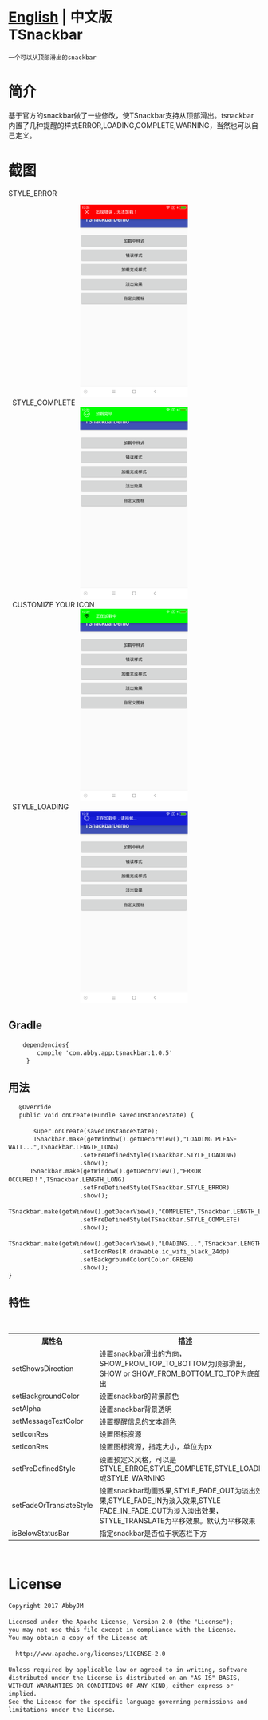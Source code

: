 [English](README.md) | **中文版** </br>
TSnackbar
==========
    一个可以从顶部滑出的snackbar
简介
============
基于官方的snackbar做了一些修改，使TSnackbar支持从顶部滑出。tsnackbar内置了几种提醒的样式ERROR,LOADING,COMPLETE,WARNING，当然也可以自己定义。
  
截图
===========
STYLE_ERROR
<div align=center><img width="216" height="384" src="https://github.com/AbbyJM/TSnackbar/raw/master/screenshot/pic1.png"/></div>   
 
STYLE_COMPLETE
<div align=center><img width="216" height="384" src="https://github.com/AbbyJM/TSnackbar/raw/master/screenshot/pic2.png"/></div>   
 
CUSTOMIZE YOUR ICON
<div align=center><img width="216" height="384" src="https://github.com/AbbyJM/TSnackbar/raw/master/screenshot/pic3.png"/></div>   
 
STYLE_LOADING
<div align=center><img width="216" height="384" src="https://github.com/AbbyJM/TSnackbar/raw/master/screenshot/pic4.png"/></div>   

## Gradle 
		dependencies{
			compile 'com.abby.app:tsnackbar:1.0.5'
		 }

## 用法
       @Override
       public void onCreate(Bundle savedInstanceState) {
    
           super.onCreate(savedInstanceState);
           TSnackbar.make(getWindow().getDecorView(),"LOADING PLEASE WAIT...",TSnackbar.LENGTH_LONG)
                        .setPreDefinedStyle(TSnackbar.STYLE_LOADING)
                        .show();
          TSnackbar.make(getWindow().getDecorView(),"ERROR OCCURED！",TSnackbar.LENGTH_LONG)
                        .setPreDefinedStyle(TSnackbar.STYLE_ERROR)
                        .show();
          TSnackbar.make(getWindow().getDecorView(),"COMPLETE",TSnackbar.LENGTH_LONG)
                        .setPreDefinedStyle(TSnackbar.STYLE_COMPLETE)
                        .show();
          TSnackbar.make(getWindow().getDecorView(),"LOADING...",TSnackbar.LENGTH_LONG)
                        .setIconRes(R.drawable.ic_wifi_black_24dp)
                        .setBackgroundColor(Color.GREEN)
                        .show();
    }        
    
  
  
    
## 特性
<div>
    <table border="0">
	  <tr>
	    <th>属性名</th>
	    <th>描述</th>
	  </tr>
	  <tr>
	    <td>setShowsDirection</td>
	    <td>设置snackbar滑出的方向，SHOW_FROM_TOP_TO_BOTTOM为顶部滑出，SHOW or SHOW_FROM_BOTTOM_TO_TOP为底部滑出</td>
	  </tr>
    <tr>
       <td>setBackgroundColor</td>
      <td>设置snackbar的背景颜色</td>
    </tr>
    <tr>
       <td>setAlpha</td>
       <td>设置snackbar背景透明</td>
    </tr>
    <tr>
      <td>setMessageTextColor</td>
      <td>设置提醒信息的文本颜色</td>
    </tr>
        <td>setIconRes</td>
        <td>设置图标资源</td>
    <tr>
	    <tr>
		    <td>setIconRes</td>
		    <td>设置图标资源，指定大小，单位为px</td>
	    </tr>
        <td>setPreDefinedStyle</td>
        <td>设置预定义风格，可以是 STYLE_ERROE,STYLE_COMPLETE,STYLE_LOADING或STYLE_WARNING</td>
    </tr>
    <tr>
        <td>setFadeOrTranslateStyle</td>
        <td>设置snackbar动画效果,STYLE_FADE_OUT为淡出效果,STYLE_FADE_IN为淡入效果,STYLE FADE_IN_FADE_OUT为淡入淡出效果， STYLE_TRANSLATE为平移效果。默认为平移效果</td>
    </tr>
    
    <tr>
      <td>isBelowStatusBar</td>
      <td>指定snackbar是否位于状态栏下方</td>
    </tr>
    </table>
</div>
 </div>
 
 # License
    Copyright 2017 AbbyJM

    Licensed under the Apache License, Version 2.0 (the "License");
    you may not use this file except in compliance with the License.
    You may obtain a copy of the License at

      http://www.apache.org/licenses/LICENSE-2.0

    Unless required by applicable law or agreed to in writing, software
    distributed under the License is distributed on an "AS IS" BASIS,
    WITHOUT WARRANTIES OR CONDITIONS OF ANY KIND, either express or implied.
    See the License for the specific language governing permissions and
    limitations under the License.
